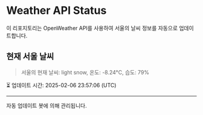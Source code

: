 
# Weather API Status

이 리포지토리는 OpenWeather API를 사용하여 서울의 날씨 정보를 자동으로 업데이트합니다.

## 현재 서울 날씨
> 서울의 현재 날씨: light snow, 온도: -8.24°C, 습도: 79%

⏳ 업데이트 시간: 2025-02-06 23:57:06 (UTC)

---
자동 업데이트 봇에 의해 관리됩니다.
